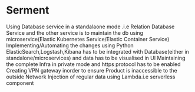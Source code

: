 # Serment
Using Database service in a standalaone mode .i.e Relation Database Service and the other service is to maintain the db using microservice(Elastic Kubernetes Service/Elastic Container Service)
Implementing/Automating the changes using Python
ElasticSearch,Logstash,Kibana has to be integrated with Database(either in standalone/microservices) and data has to be visualised in UI
Maintaining the complete Infra in private mode and https protocol has to be enabled
Creating VPN gateway inorder to ensure Product is inaccessible to the outside Network
Injection of regular data using Lambda.i.e serverless component
